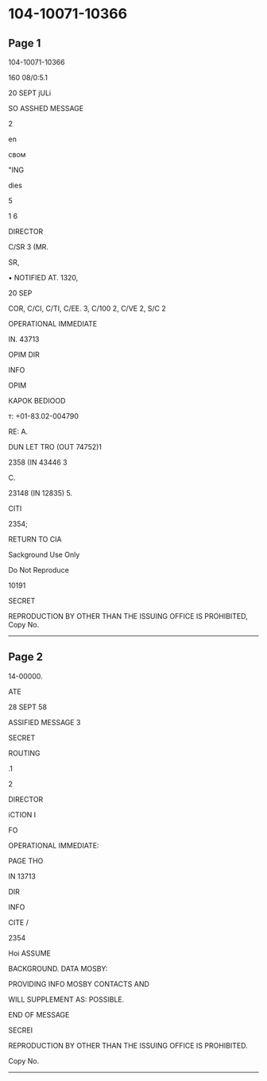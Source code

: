 # 104-10071-10366

## Page 1

104-10071-10366

160 08/0:5.1

20 SEPT jULi

SO ASSHED MESSAGE

2

en

свом

"ING

dies

5

1 6

DIRECTOR

C/SR 3 (MR.

SR,

• NOTIFIED AT. 1320,

20 SEP

COR, C/CI, C/TI, C/EE. 3, C/100 2, C/VE 2, S/C 2

OPERATIONAL IMMEDIATE

IN. 43713

OPIM DIR

INFO

OPIM

КАРОК BEDIOOD

т: +01-83.02-004790

RE: A.

DUN LET TRO (OUT 74752)1

2358 (IN 43446 3

C.

23148 (IN 12835) 5.

CITI

2354;

RETURN TO CIA

Sackground Use Only

Do Not Reproduce

10191

SECRET

REPRODUCTION BY OTHER THAN THE ISSUING OFFICE IS PROHIBITED, Copy No.

---

## Page 2

14-00000.

ATE

28 SEPT 58

ASSIFIED MESSAGE 3

SECRET

ROUTING

.1

2

DIRECTOR

iCTION I

FO

OPERATIONAL IMMEDIATE:

PAGE THO

IN 13713

DIR

INFO

CITE /

2354

Hoi ASSUME

BACKGROUND. DATA MOSBY:

PROVIDING INFO MOSBY CONTACTS AND

WILL SUPPLEMENT AS: POSSIBLE.

END OF MESSAGE

SECREI

REPRODUCTION BY OTHER THAN THE ISSUING OFFICE IS PROHIBITED.

Copy No.

---

